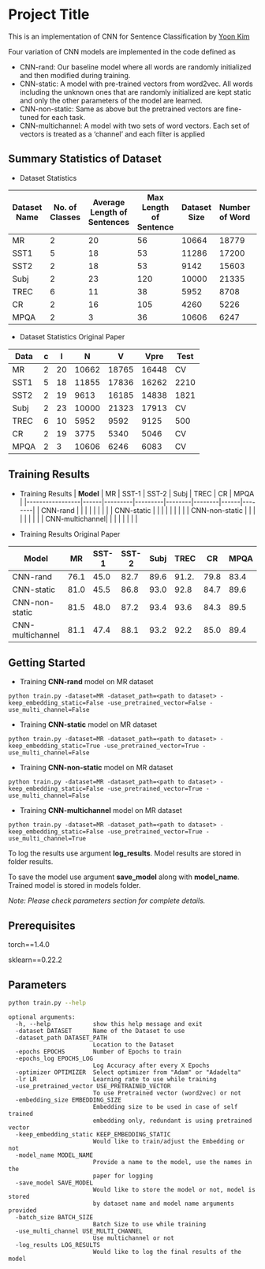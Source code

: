 # Project Title

This is an implementation of CNN for Sentence Classification by [Yoon Kim](https://www.aclweb.org/anthology/D14-1181.pdf)

Four variation of CNN models are implemented in the code defined as

* CNN-rand: Our baseline model where all
words are randomly initialized and then modified during training.
* CNN-static: A model with pre-trained
vectors from word2vec. All words including the unknown ones that are randomly initialized are kept static and only
the other parameters of the model are learned.
* CNN-non-static: Same as above but the pretrained vectors are fine-tuned for each task.
* CNN-multichannel: A model with two sets
of word vectors. Each set of vectors is treated
as a ‘channel’ and each filter is applied

## Summary Statistics of Dataset

* Dataset Statistics

|   Dataset Name | No. of Classes | Average Length of Sentences |    Max Length of Sentence  |   Dataset Size   |  Number of Word | Number of Words in Word2Vec	| Test Data Size |
|--------|---|----|-------|-------|-------|-------|------|
|   MR   | 2 | 20 |  56   | 10664 | 18779 | 16417 |  CV  |
|  SST1  | 5 | 18 |  53   | 11286 | 17200 | 15748 | 2125 |
|  SST2  | 2 | 18 |  53   | 9142  | 15603 | 14338 | 1749 |
|  Subj  | 2 | 23 |  120  | 10000 | 21335 | 17987 |  CV  |
|  TREC  | 6 | 11 |  38   | 5952  | 8708  | 7475  | 500  |
|   CR   | 2 | 16 |  105  | 4260  | 5226  | 4755  |  CV  |
|  MPQA  | 2 |  3 |  36   | 10606 | 6247  | 6084  |  CV  |

* Dataset Statistics Original Paper

|   Data | c | l  |    N  |   V   |  Vpre | Test |
|--------|---|----|-------|-------|-------|------|
|   MR   | 2 | 20 | 10662 | 18765 | 16448 |  CV  |
|  SST1  | 5 | 18 | 11855 | 17836 | 16262 | 2210 |
|  SST2  | 2 | 19 | 9613  | 16185 | 14838 | 1821 |
|  Subj  | 2 | 23 | 10000 | 21323 | 17913 |  CV  |
|  TREC  | 6 | 10 | 5952  | 9592  | 9125  | 500  |
|   CR   | 2 | 19 | 3775  | 5340  | 5046  |  CV  |
|  MPQA  | 2 |  3 | 10606 | 6246  | 6083  |  CV  |

## Training Results

* Training Results
|    **Model**    |  MR  |  SST-1  |  SST-2  |  Subj  |  TREC  |  CR  |  MPQA  |
|-----------------|------|---------|---------|--------|--------|------|--------|
| CNN-rand        |  |     |     |    |    |  |    |
| CNN-static      |  |     |     |    |    |  |    |
| CNN-non-static  |  |     |     |    |    |  |    |
| CNN-multichannel|  |     |     |    |    |  |    |

* Training Results Original Paper

|    **Model**    |  MR  |  SST-1  |  SST-2  |  Subj  |  TREC  |  CR  |  MPQA  |
|-----------------|------|---------|---------|--------|--------|------|--------|
| CNN-rand        | 76.1 |  45.0   |  82.7   |  89.6  |  91.2. | 79.8 |  83.4  |
| CNN-static      | 81.0 |  45.5   |  86.8   |  93.0  |  92.8  | 84.7 |  89.6  |
| CNN-non-static  | 81.5 |  48.0   |  87.2   |  93.4  |  93.6  | 84.3 |  89.5  |
| CNN-multichannel| 81.1 |  47.4   |  88.1   |  93.2  |  92.2  | 85.0 |  89.4  |

## Getting Started

* Training **CNN-rand** model on MR dataset
```
python train.py -dataset=MR -dataset_path=<path to dataset> -keep_embedding_static=False -use_pretrained_vector=False -use_multi_channel=False
```

* Training **CNN-static** model on MR dataset
```
python train.py -dataset=MR -dataset_path=<path to dataset> -keep_embedding_static=True -use_pretrained_vector=True -use_multi_channel=False
```

* Training **CNN-non-static** model on MR dataset
```
python train.py -dataset=MR -dataset_path=<path to dataset> -keep_embedding_static=False -use_pretrained_vector=True -use_multi_channel=False
```

* Training **CNN-multichannel** model on MR dataset
```
python train.py -dataset=MR -dataset_path=<path to dataset> -keep_embedding_static=False -use_pretrained_vector=True -use_multi_channel=True
```

To log the results use argument **log_results**. Model results are stored in folder results.

To save the model use argument **save_model** along with **model_name**. Trained model is stored in models folder.

*Note: Please check parameters section for complete details.*

## Prerequisites


torch==1.4.0

sklearn==0.22.2

## Parameters

```bash
python train.py --help
```

```
optional arguments:
  -h, --help            show this help message and exit
  -dataset DATASET      Name of the Dataset to use
  -dataset_path DATASET_PATH
                        Location to the Dataset
  -epochs EPOCHS        Number of Epochs to train
  -epochs_log EPOCHS_LOG
                        Log Accuracy after every X Epochs
  -optimizer OPTIMIZER  Select optimizer from "Adam" or "Adadelta"
  -lr LR                Learning rate to use while training
  -use_pretrained_vector USE_PRETRAINED_VECTOR
                        To use Pretrained vector (word2vec) or not
  -embedding_size EMBEDDING_SIZE
                        Embedding size to be used in case of self trained
                        embedding only, redundant is using pretrained vector
  -keep_embedding_static KEEP_EMBEDDING_STATIC
                        Would like to train/adjust the Embedding or not
  -model_name MODEL_NAME
                        Provide a name to the model, use the names in the
                        paper for logging
  -save_model SAVE_MODEL
                        Would like to store the model or not, model is stored
                        by dataset name and model name arguments provided
  -batch_size BATCH_SIZE
                        Batch Size to use while training
  -use_multi_channel USE_MULTI_CHANNEL
                        Use multichannel or not
  -log_results LOG_RESULTS
                        Would like to log the final results of the model
```
